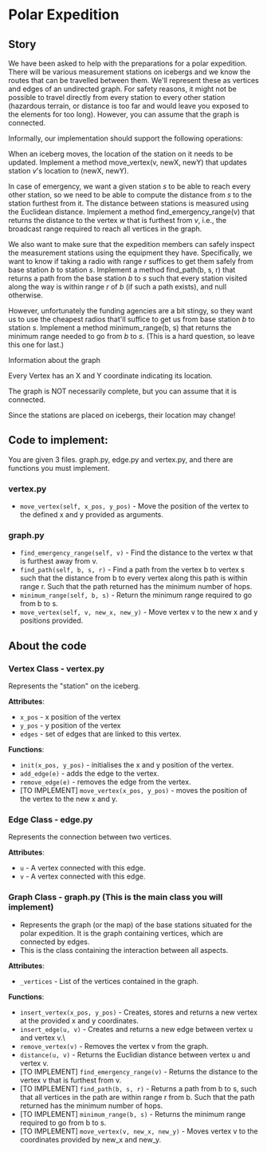 # Polar Expedition


## Story

We have been asked to help with the preparations for a polar expedition. There will be various measurement stations on icebergs and we know the routes that can be travelled between them. We'll represent these as vertices and edges of an undirected graph.
For safety reasons, it might not be possible to travel directly from every station to every other station (hazardous terrain, or distance is too far and would leave you exposed to the elements for too long). However, you can assume that the graph is connected.

Informally, our implementation should support the following operations:

When an iceberg moves, the location of the station on it needs to be updated. Implement a method move_vertex(v, newX, newY) that updates station $v$'s location to (newX, newY).

In case of emergency, we want a given station $s$ to be able to reach every other station, so we need to be able to compute the distance from $s$ to the station furthest from it. The distance between stations is measured using the Euclidean distance. Implement a method find_emergency_range(v) that returns the distance to the vertex $w$ that is furthest from $v$, i.e., the broadcast range required to reach all vertices in the graph.

We also want to make sure that the expedition members can safely inspect the measurement stations using the equipment they have. Specifically, we want to know if taking a radio with range $r$ suffices to get them safely from base station $b$ to station $s$. Implement a method find_path(b, s, r) that returns a path from the base station $b$ to $s$ such that every station visited along the way is within range $r$ of $b$ (if such a path exists), and null otherwise.

However, unfortunately the funding agencies are a bit stingy, so they want us to use the cheapest radios that'll suffice to get us from base station $b$ to station $s$. Implement a method minimum_range(b, s) that returns the minimum range needed to go from $b$ to $s$. (This is a hard question, so leave this one for last.)

Information about the graph

Every Vertex has an X and Y coordinate indicating its location.

The graph is NOT necessarily complete, but you can assume that it is connected.

Since the stations are placed on icebergs, their location may change!



## Code to implement:

You are given 3 files. graph.py, edge.py and vertex.py, and there are functions you must implement.

### vertex.py

* ``move_vertex(self, x_pos, y_pos)`` - Move the position of the vertex to the defined x and y provided as arguments.


### graph.py

* ``find_emergency_range(self, v)`` - Find the distance to the vertex w that is furthest away from v.
* ``find_path(self, b, s, r)`` - Find a path from the vertex b to vertex s such that the distance from b to every vertex along this path is within range r. Such that the path returned has the minimum number of hops.
* ``minimum_range(self, b, s)`` - Return the minimum range required to go from b to s.
* ``move_vertex(self, v, new_x, new_y)`` - Move vertex v to the new x and y positions provided.


## About the code

### Vertex Class - vertex.py

Represents the "station" on the iceberg.

**Attributes**:

* ``x_pos`` - x position of the vertex
* ``y_pos`` - y position of the vertex
* ``edges`` - set of edges that are linked to this vertex.

**Functions**:

* ``init(x_pos, y_pos)`` - initialises the x and y position of the vertex.
* ``add_edge(e)`` - adds the edge to the vertex.
* ``remove_edge(e)`` - removes the edge from the vertex.
* [TO IMPLEMENT] ``move_vertex(x_pos, y_pos)`` - moves the position of the vertex to the new x and y.

### Edge Class - edge.py

Represents the connection between two vertices.

**Attributes**:

* `u` - A vertex connected with this edge.
* `v` - A vertex connected with this edge.


### Graph Class - graph.py (This is the main class you will implement)

* Represents the graph (or the map) of the base stations situated for the polar expedition. It is the graph containing vertices, which are connected by edges.
* This is the class containing the interaction between all aspects.

**Attributes**:

* ``_vertices`` - List of the vertices contained in the graph.

**Functions**:

* ``insert_vertex(x_pos, y_pos)`` - Creates, stores and returns a new vertex at the provided x and y coordinates.
* ``insert_edge(u, v)`` - Creates and returns a new edge between vertex u and vertex v.\
* ``remove_vertex(v)`` - Removes the vertex v from the graph.
* ``distance(u, v)`` - Returns the Euclidian distance between vertex u and vertex v.
* [TO IMPLEMENT] ``find_emergency_range(v)`` - Returns the distance to the vertex v that is furthest from v.
* [TO IMPLEMENT] ``find_path(b, s, r)`` - Returns a path from b to s, such that all vertices in the path are within range r from b. Such that the path returned has the minimum number of hops.
* [TO IMPLEMENT] ``minimum_range(b, s)`` - Returns the minimum range required to go from b to s.
* [TO IMPLEMENT] ``move_vertex(v, new_x, new_y)`` - Moves vertex v to the coordinates provided by new_x and new_y.
